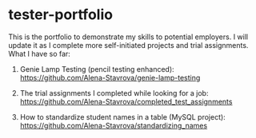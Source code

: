 # tester-portfolio
This is the portfolio to demonstrate my skills to potential employers. I will update it as I complete more self-initiated projects and trial assignments. What I have so far:

1. Genie Lamp Testing (pencil testing enhanced): 
https://github.com/Alena-Stavrova/genie-lamp-testing

2. The trial assignments I completed while looking for a job:
https://github.com/Alena-Stavrova/completed_test_assignments

3. How to standardize student names in a table (MySQL project):
https://github.com/Alena-Stavrova/standardizing_names
